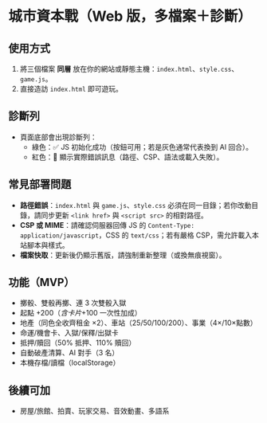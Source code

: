 # 城市資本戰（Web 版，多檔案＋診斷）

## 使用方式
1. 將三個檔案 **同層** 放在你的網站或靜態主機：`index.html`、`style.css`、`game.js`。
2. 直接造訪 `index.html` 即可遊玩。

## 診斷列
- 頁面底部會出現診斷列：  
  - 綠色：✅ JS 初始化成功（按鈕可用；若是灰色通常代表換到 AI 回合）。  
  - 紅色：🚨 顯示實際錯誤訊息（路徑、CSP、語法或載入失敗）。

## 常見部署問題
- **路徑錯誤**：`index.html` 與 `game.js`、`style.css` 必須在同一目錄；若你改動目錄，請同步更新 `<link href>` 與 `<script src>` 的相對路徑。
- **CSP 或 MIME**：請確認伺服器回傳 JS 的 `Content-Type: application/javascript`，CSS 的 `text/css`；若有嚴格 CSP，需允許載入本站腳本與樣式。
- **檔案快取**：更新後仍顯示舊版，請強制重新整理（或換無痕視窗）。

## 功能（MVP）
- 擲骰、雙骰再擲、連 3 次雙骰入獄
- 起點 +$200（含卡片 +$100 一次性加成）
- 地產（同色全收齊租金 ×2）、車站（25/50/100/200）、事業（4×/10×點數）
- 命運/機會卡、入獄/保釋/出獄卡
- 抵押/贖回（50% 抵押、110% 贖回）
- 自動破產清算、AI 對手（3 名）
- 本機存檔/讀檔（localStorage）

## 後續可加
- 房屋/旅館、拍賣、玩家交易、音效動畫、多語系
